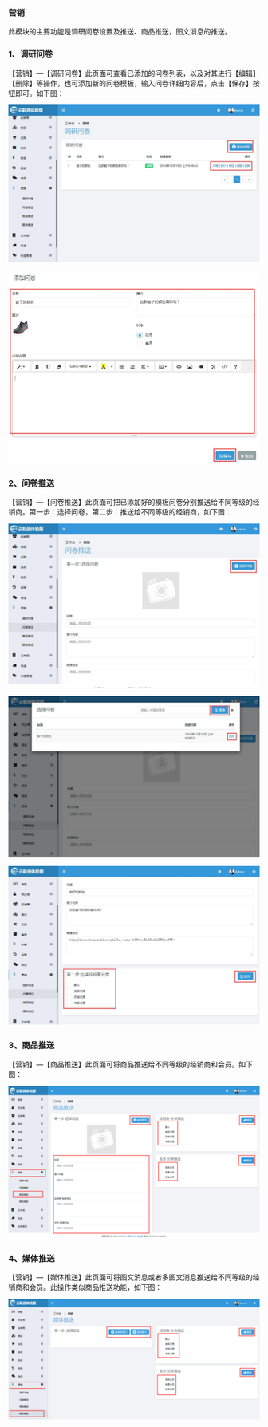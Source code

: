### 营销

此模块的主要功能是调研问卷设置及推送、商品推送，图文消息的推送。

### 1、调研问卷

【营销】—【调研问卷】此页面可查看已添加的问卷列表，以及对其进行【编辑】【删除】等操作，也可添加新的问卷模板，输入问卷详细内容后，点击【保存】按钮即可。如下图：

![](/assets/调研问卷1.jpg)

![](/assets/调研问卷2.jpg)

### 2、问卷推送

【营销】—【问卷推送】此页面可把已添加好的模板问卷分别推送给不同等级的经销商。第一步：选择问卷，第二步：推送给不同等级的经销商，如下图：

![](/assets/问卷推送1.jpg)

![](/assets/问卷推送2.jpg)

![](/assets/问卷推送3.jpg)

### 3、商品推送

【营销】—【商品推送】此页面可将商品推送给不同等级的经销商和会员。如下图：

![](/assets/商品推送.png)

### 4、媒体推送

【营销】—【媒体推送】此页面可将图文消息或者多图文消息推送给不同等级的经销商和会员。此操作类似商品推送功能，如下图：

![](/assets/媒体推送.png)

